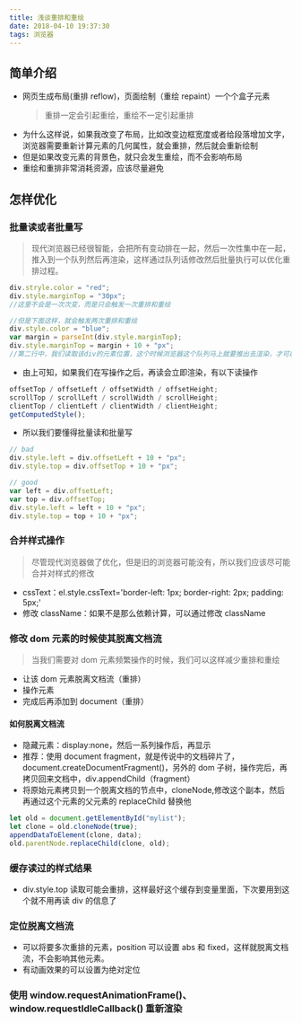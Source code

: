 ```yaml
---
title: 浅谈重排和重绘
date: 2018-04-10 19:37:30
tags: 浏览器
---
```


## 简单介绍

* 网页生成布局(重排 reflow)，页面绘制（重绘 repaint）一个个盒子元素
  > 重排一定会引起重绘，重绘不一定引起重排

- 为什么这样说，如果我改变了布局，比如改变边框宽度或者给段落增加文字，浏览器需要重新计算元素的几何属性，就会重排，然后就会重新绘制
- 但是如果改变元素的背景色，就只会发生重绘，而不会影响布局
- 重绘和重排非常消耗资源，应该尽量避免

## 怎样优化

### 批量读或者批量写

> 现代浏览器已经很智能，会把所有变动排在一起，然后一次性集中在一起，推入到一个队列然后再渲染，这样通过队列话修改然后批量执行可以优化重排过程。

```javascript
div.stryle.color = "red";
div.style.marginTop = "30px";
//这里不会是一次次变，而是只会触发一次重排和重绘

//但是下面这样，就会触发两次重排和重绘
div.style.color = "blue";
var margin = parseInt(div.style.marginTop);
div.style.marginTop = margin + 10 + "px";
//第二行中，我们读取该div的元素位置，这个时候浏览器这个队列马上就要推出去渲染，才可以得知新的布局的位置，所以浏览器必须要重排
```

* 由上可知，如果我们在写操作之后，再读会立即渲染，有以下读操作

```javascript
offsetTop / offsetLeft / offsetWidth / offsetHeight;
scrollTop / scrollLeft / scrollWidth / scrollHeight;
clientTop / clientLeft / clientWidth / clientHeight;
getComputedStyle();
```

* 所以我们要懂得批量读和批量写

```javascript
// bad
div.style.left = div.offsetLeft + 10 + "px";
div.style.top = div.offsetTop + 10 + "px";

// good
var left = div.offsetLeft;
var top = div.offsetTop;
div.style.left = left + 10 + "px";
div.style.top = top + 10 + "px";
```

### 合并样式操作

> 尽管现代浏览器做了优化，但是旧的浏览器可能没有，所以我们应该尽可能合并对样式的修改

* cssText：el.style.cssText='border-left: 1px; border-right: 2px; padding: 5px;'
* 修改 className：如果不是那么依赖计算，可以通过修改 className

### 修改 dom 元素的时候使其脱离文档流

> 当我们需要对 dom 元素频繁操作的时候，我们可以这样减少重排和重绘

* 让该 dom 元素脱离文档流（重排）
* 操作元素
* 完成后再添加到 document（重排）

#### 如何脱离文档流

* 隐藏元素：display:none，然后一系列操作后，再显示
* 推荐：使用 document fragment，就是传说中的文档碎片了，document.createDocumentFragment()，另外的 dom 子树，操作完后，再拷贝回来文档中，div.appendChild（fragment）
* 将原始元素拷贝到一个脱离文档的节点中，cloneNode,修改这个副本，然后再通过这个元素的父元素的 replaceChild 替换他

```javascript
let old = document.getElementById("mylist");
let clone = old.cloneNode(true);
appendDataToElement(clone, data);
old.parentNode.replaceChild(clone, old);
```

### 缓存读过的样式结果

* div.style.top 读取可能会重排，这样最好这个缓存到变量里面，下次要用到这个就不用再读 div 的信息了

### 定位脱离文档流

* 可以将要多次重排的元素，position 可以设置 abs 和 fixed，这样就脱离文档流，不会影响其他元素。
* 有动画效果的可以设置为绝对定位

### 使用 window.requestAnimationFrame()、window.requestIdleCallback() 重新渲染
